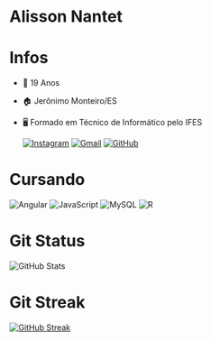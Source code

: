 # Alisson Nantet

# Infos
- 📆 19 Anos
- 🏠 Jerônimo Monteiro/ES
- 🖥 Formado em Técnico de Informático pelo IFES

    [![Instagram](https://img.shields.io/badge/-Instagram-%23E4405F?style=for-the-badge&logo=instagram&logoColor=white)](https://www.instagram.com/alissonnantetr/) [![Gmail](https://img.shields.io/badge/Gmail-333333?style=for-the-badge&logo=gmail&logoColor=red)](mailto:alissonnantetr@gmail.com) [![GitHub](https://img.shields.io/badge/GitHub-100000?style=for-the-badge&logo=github&logoColor=white)](https://github.com/AlissonNantet)

# Cursando

![Angular](https://img.shields.io/badge/Angular-DD0031?style=for-the-badge&logo=angular&logoColor=white) ![JavaScript](https://img.shields.io/badge/JavaScript-F7DF1E?style=for-the-badge&logo=javascript&logoColor=black) ![MySQL](https://img.shields.io/badge/MySQL-00000F?style=for-the-badge&logo=mysql&logoColor=white) ![R](https://img.shields.io/badge/R-276DC3?style=for-the-badge&logo=r&logoColor=white)



# Git Status

![GitHub Stats](https://github-readme-stats.vercel.app/api?username=AlissonNantet&theme=transparent&bg_color=0000&border_color=F0E68C&show_icons=true&icon_color=F0E68C&title_color=FFD700&text_color=F0E68C)

# Git Streak

[![GitHub Streak](https://streak-stats.demolab.com/?user=AlissonNantet&theme=great-gatsby&background=0000&border=F0E68C&dates=FFF)](https://git.io/streak-stats)